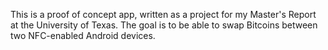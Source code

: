 This is a proof of concept app, written as a project for my Master's Report at the University of Texas. The goal is to be able to swap Bitcoins between two NFC-enabled Android devices.